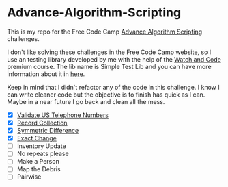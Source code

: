 # Advance-Algorithm-Scripting

This is my repo for the Free Code Camp [Advance Algorithm Scripting](https://www.freecodecamp.org) challenges.

I don't like solving these challenges in the Free Code Camp website, so I use an testing library developed by me with the help of the [Watch and Code](https://watchandcode.com/p/premium) premium course. The lib name is Simple Test Lib and you can have more information about it in [here](https://github.com/forral/simple-test-lib).

Keep in mind that I didn't refactor any of the code in this challenge. I know I can write cleaner code but the objective is to finish has quick as I can. Maybe in a near future I go back and clean all the mess.

- [x] [Validate US Telephone Numbers](https://github.com/forral/Advance-Algorithm-Scripting/blob/master/validate-US-telephone-numbers.html)
- [x] [Record Collection](https://github.com/forral/Advance-Algorithm-Scripting/blob/master/record-collection.html)
- [x] [Symmetric Difference](https://github.com/forral/Advance-Algorithm-Scripting/blob/master/symmetric-difference.html)
- [x] [Exact Change](https://github.com/forral/Advance-Algorithm-Scripting/blob/master/exact-change.html)
- [ ] Inventory Update
- [ ] No repeats please
- [ ] Make a Person
- [ ] Map the Debris
- [ ] Pairwise